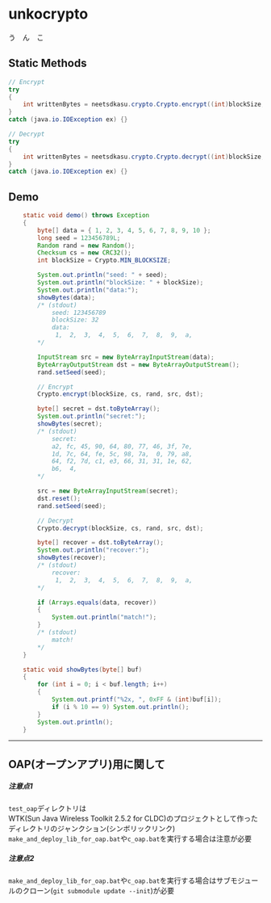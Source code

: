 unkocrypto
==========

う　ん　こ  






## Static Methods
```java
// Encrypt
try
{
	int writtenBytes = neetsdkasu.crypto.Crypto.encrypt((int)blockSize, (java.util.zip.Checksum)cs, (java.util.Random)rand, (java.io.InputStream)src, (java.io.OutputStream)dst);
}
catch (java.io.IOException ex) {}

// Decrypt
try
{
	int writtenBytes = neetsdkasu.crypto.Crypto.decrypt((int)blockSize, (java.util.zip.Checksum)cs, (java.util.Random)rand, (java.io.InputStream)src, (java.io.OutputStream)dst);
}
catch (java.io.IOException ex) {}
```




## Demo
```java
    static void demo() throws Exception
    {
        byte[] data = { 1, 2, 3, 4, 5, 6, 7, 8, 9, 10 };
        long seed = 123456789L;
        Random rand = new Random();
        Checksum cs = new CRC32();
        int blockSize = Crypto.MIN_BLOCKSIZE;

        System.out.println("seed: " + seed);
        System.out.println("blockSize: " + blockSize);
        System.out.println("data:");
        showBytes(data);
        /* (stdout)
            seed: 123456789
            blockSize: 32
            data:
             1,  2,  3,  4,  5,  6,  7,  8,  9,  a,
        */

        InputStream src = new ByteArrayInputStream(data);
        ByteArrayOutputStream dst = new ByteArrayOutputStream();
        rand.setSeed(seed);

        // Encrypt
        Crypto.encrypt(blockSize, cs, rand, src, dst);

        byte[] secret = dst.toByteArray();
        System.out.println("secret:");
        showBytes(secret);
        /* (stdout)
            secret:
            a2, fc, 45, 90, 64, 80, 77, 46, 3f, 7e,
            1d, 7c, 64, fe, 5c, 98, 7a,  0, 79, a8,
            64, f2, 7d, c1, e3, 66, 31, 31, 1e, 62,
            b6,  4,
        */

        src = new ByteArrayInputStream(secret);
        dst.reset();
        rand.setSeed(seed);

        // Decrypt
        Crypto.decrypt(blockSize, cs, rand, src, dst);

        byte[] recover = dst.toByteArray();
        System.out.println("recover:");
        showBytes(recover);
        /* (stdout)
            recover:
             1,  2,  3,  4,  5,  6,  7,  8,  9,  a,
        */

        if (Arrays.equals(data, recover))
        {
            System.out.println("match!");
        }
        /* (stdout)
            match!
        */
    }

    static void showBytes(byte[] buf)
    {
        for (int i = 0; i < buf.length; i++)
        {
            System.out.printf("%2x, ", 0xFF & (int)buf[i]);
            if (i % 10 == 9) System.out.println();
        }
        System.out.println();
    }
```





------------
## OAP(オープンアプリ)用に関して  

##### 注意点1  
`test_oap`ディレクトリは   
WTK(Sun Java Wireless Toolkit 2.5.2 for CLDC)のプロジェクトとして作ったディレクトリのジャンクション(シンボリックリンク)  
`make_and_deploy_lib_for_oap.bat`や`c_oap.bat`を実行する場合は注意が必要  

##### 注意点2  
`make_and_deploy_lib_for_oap.bat`や`c_oap.bat`を実行する場合はサブモジュールのクローン(`git submodule update --init`)が必要  

